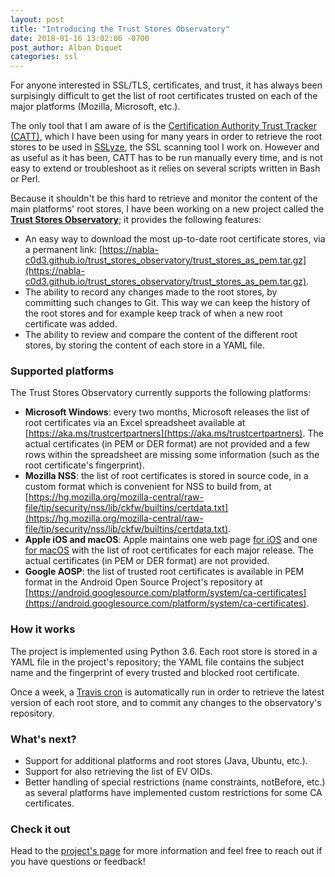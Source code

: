 ```yaml
---
layout: post
title: "Introducing the Trust Stores Observatory"
date: 2018-01-16 13:02:06 -0700
post_author: Alban Diquet
categories: ssl
---
```


For anyone interested in SSL/TLS, certificates, and trust, it has always been surpisingly difficult to get the list of root certificates trusted on each of the major platforms (Mozilla, Microsoft, etc.). 

The only tool that I am aware of is the [Certification Authority Trust Tracker (CATT)](https://github.com/kirei/catt), which I have been using for many years in order to retrieve the root stores to be used in [SSLyze](https://github.com/nabla-c0d3/sslyze), the SSL scanning tool I work on. However and as useful as it has been, CATT has to be run manually every time, and is not easy to extend or troubleshoot as it relies on several scripts written in Bash or Perl.

Because it shouldn't be this hard to retrieve and monitor the content of the main platforms' root stores, I have been working on a new project called the [**Trust Stores Observatory**](https://github.com/nabla-c0d3/trust_stores_observatory); it provides the following features:

* An easy way to download the most up-to-date root certificate stores, via a permanent link: [https://nabla-c0d3.github.io/trust_stores_observatory/trust_stores_as_pem.tar.gz](https://nabla-c0d3.github.io/trust_stores_observatory/trust_stores_as_pem.tar.gz).
* The ability to record any changes made to the root stores, by committing such changes to Git. This way we can keep the history of the root stores and for example keep track of when a new root certificate was added.
* The ability to review and compare the content of the different root stores, by storing the content of each store in a YAML file.

### Supported platforms

The Trust Stores Observatory currently supports the following platforms:

* **Microsoft Windows**: every two months, Microsoft releases the list of root certificates via an Excel spreadsheet available at [https://aka.ms/trustcertpartners](https://aka.ms/trustcertpartners). The actual certificates (in PEM or DER format) are not provided and a few rows within the spreadsheet are missing some information (such as the root certificate's fingerprint).
* **Mozilla NSS**: the list of root certificates is stored in source code, in a custom format which is convenient for NSS to build from, at [https://hg.mozilla.org/mozilla-central/raw-file/tip/security/nss/lib/ckfw/builtins/certdata.txt](https://hg.mozilla.org/mozilla-central/raw-file/tip/security/nss/lib/ckfw/builtins/certdata.txt).
* **Apple iOS and macOS**: Apple maintains one web page [for iOS](https://support.apple.com/en-us/HT204132) and one [for macOS](https://support.apple.com/en-us/HT202858) with the list of root certificates for each major release. The actual certificates (in PEM or DER format) are not provided.
* **Google AOSP**: the list of trusted root certificates is available in PEM format in the Android Open Source Project's repository at [https://android.googlesource.com/platform/system/ca-certificates](https://android.googlesource.com/platform/system/ca-certificates).

### How it works

The project is implemented using Python 3.6. Each root store is stored in a YAML file in the project's repository; the YAML file contains the subject name and the fingerprint of every trusted and blocked root certificate.

Once a week, a [Travis cron](https://travis-ci.org/nabla-c0d3/trust_stores_observatory) is automatically run in order to retrieve the latest version of each root store, and to commit any changes to the observatory's repository.

### What's next?

* Support for additional platforms and root stores (Java, Ubuntu, etc.).
* Support for also retrieving the list of EV OIDs.
* Better handling of special restrictions (name constraints, notBefore, etc.) as several platforms have implemented custom restrictions for some CA certificates.

### Check it out

Head to the [project's page](https://github.com/nabla-c0d3/trust_stores_observatory) for more information and feel free to reach out if you have questions or feedback!
